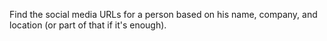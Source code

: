 Find the social media URLs for a person based on his name, company, and location (or part of that if it's enough).
